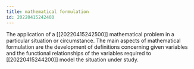 ```yaml
---
title: mathematical formulation
id: 20220415242400
---
```


The application of a [[20220415242500]] mathematical problem in a particular situation or circumstance. The main aspects of mathematical formulation are the development of definitions concerning given variables and the functional relationships of the variables required to [[20220415244200]] model the situation under study.
